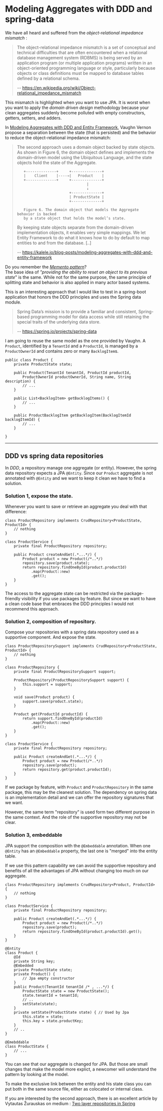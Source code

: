 # Modeling Aggregates with DDD and spring-data

We have all heard and suffered from the _object-relational impedance mismatch_ :
> The object-relational impedance mismatch is a set of conceptual and technical 
> difficulties that are often encountered when a relational database management 
> system (RDBMS) is being served by an application program (or multiple 
> application programs) written in an object-oriented programming language or 
> style, particularly because objects or class definitions must be mapped to 
> database tables defined by a relational schema.
> 
> -- https://en.wikipedia.org/wiki/Object-relational_impedance_mismatch

This mismatch is highlighted when you want to use JPA. It is worst when you 
want to apply the _domain driven design_ methodology because your clean 
aggregates suddenly become polluted with empty constructors, getters, setters, 
and adders.

In [Modeling Aggregates with DDD and Entity Framework](https://kalele.io/blog-posts/modeling-aggregates-with-ddd-and-entity-framework/),
Vaughn Vernon propose a separation between the state (that is persisted) and 
the behavior to reduce the object-relational impedance mismatch:

> The second approach uses a domain object backed by state objects. As shown in 
> Figure 6, the domain object defines and implements the domain-driven model 
> using the Ubiquitous Language, and the state objects hold the state of the 
> Aggregate.
> ```
>    +--------------+     +--------------+
>    |    Client    |----→|   Product    |
>    +--------------+     +--------------+
>                                 |
>                                 ↓
>                         +--------------+
>                         | ProductState |
>                         +--------------+
>                         
>    Figure 6. The domain object that models the Aggregate behavior is backed 
>    by a state object that holds the model’s state.
> ```
> 
> By keeping state objects separate from the domain-driven implementation 
> objects, it enables very simple mappings. We let Entity Framework to do what 
> it knows how to do by default to map entities to and from the database. [..]
> 
> -- https://kalele.io/blog-posts/modeling-aggregates-with-ddd-and-entity-framework

Do you remember the _[Memento pattern](https://en.wikipedia.org/wiki/Memento_pattern)_?  
The base idea of _"providing the ability to reset an object to its previous 
state_" is the same. While not for the same purpose, the same principle of 
splitting state and behavior is also applied in many actor based systems.

This is an interesting approach that I would like to test in a spring-boot 
application that honors the DDD principles and uses the Spring data module.

> Spring Data’s mission is to provide a familiar and consistent, Spring-based 
> programming model for data access while still retaining the special traits of 
> the underlying data store.
> 
> -- https://spring.io/projects/spring-data

I am going to reuse the same model as the one provided by Vaughn. A `Product`, 
identified by a `TenantId` and a `ProductId`, is managed by a `ProductOwnerId` 
and contains zero or many `BacklogItem`s.

    public class Product {
        private ProductState state;

        public Product(TenantId tenantId, ProductId productId, 
            ProductOwnerId productOwnerId, String name, String description) {
            // ...
        }

        public List<BacklogItem> getBacklogItems() {
            // ...
        }

        public ProductBacklogItem getBacklogItem(BacklogItemId backlogItemId) {
            // ...
        }

    }


_______________________________________________________________________________

## DDD vs spring data repositories

In _DDD_, a repository manage one aggregate (or entity). However, the spring 
data repository expects a JPA `@Entity`. Since our `Product` aggregate is not
annotated with `@Entity` and we want to keep it clean we have to find a solution.

### Solution 1, expose the state.
Whenever you want to save or retrieve an aggregate you deal with that 
difference:

    class ProductRepository implements CrudRepository<ProductState, ProductId> {
        // nothing
    }

    class ProductService {
        private final ProductRepository repository;

        public Product createAndGet(.*...*/) {
            Product product = new Product(/*..*/)
            repository.save(product.state);
            return repository.findOneById(product.productId)
                .map(Product::new)
                .get();
        }
    }
    
The access to the aggregate state can be restricted via the package-friendly 
visibility if you use packages by feature. But since we want to have a clean 
code base that embraces the DDD principles I would not recommend this approach. 

### Solution 2, composition of repository.
Compose your repositories with a spring data repository used as a supportive 
component. And expose the state.

    class ProductRepositorySupport implements CrudRepository<ProductState, ProductId> {
        // nothing
    }

    class ProductRepository {
        private final ProductRepositorySupport support;
        
        ProductRepository(ProductRepositorySupport support) {
            this.support = support;
        }

        void save(Product product) {
            support.save(product.state);
        }

        Product get(ProductId productId) {
            return support.findOneById(productId)
                .map(Product::new)
                .get(); 
        }
    }

    class ProductService {
        private final ProductRepository repository;
        
        public Product createAndGet(.*...*/) {
            Product product = new Product(/*..*/)
            repository.save(product);
            return repository.get(product.productId);
        }
    }
        
    
If we package by feature, with `Product` and `ProductRepository` in the same 
package, this may be the cleanest solution. The dependency on spring data is 
an implementation detail and we can offer the repository signatures that we 
want.

However, the same term "repository" is used form two different purpose in the 
same context. And the role of the supportive repository may not be clear.

### Solution 3, embeddable
JPA support the composition with the `@Embeddable` annotation. When one 
`@Entity` has an `@Embeddable` property, the last one is "merged" into the 
entity table.

If we use this pattern capability we can avoid the supportive repository and 
benefits of all the advantages of JPA without changing too much on our 
aggregate. 

    class ProductRepository implements CrudRepository<Product, ProductId> {
        // nothing
    }

    class ProductService {
        private final ProductRepository repository;
        
        public Product createAndGet(.*...*/) {
            Product product = new Product(/*..*/)
            repository.save(product);
            return repository.findOneById(product.productId).get();
        }
    }

    @Entity
    class Product {
        @Id
        private String key;
        @Embedded
        private ProductState state;
        private Product() { 
            // Jpa empty constructor
        }
        public Product(TenantId tenantId /* , ...*/) {
            ProductState state = new ProductState();
            state.tenantId = tenantId;
            // ..
            setState(state);
        }
        private setState(ProductState state) { // Used by Jpa 
            this.state = state;
            this.key = state.productKey;
        }
        // ..
    }

    @Emebddable 
    class ProductState {
        // ...
    }

You can see that our aggregate is changed for JPA. But those are small changes 
that make the model more explict, a newcomer will understand the pattern by 
looking at the model.

To make the exclusive link between the entity and his state class you can put 
both in the same source file, either as colocated or internal class.


If you are interested by the second approach, there is an excellent article 
by Vytautas Žurauskas on medium : [Two layer repositories in Spring](https://www.vzurauskas.com/2019/04/07/two-layer-repositories-in-spring/)
